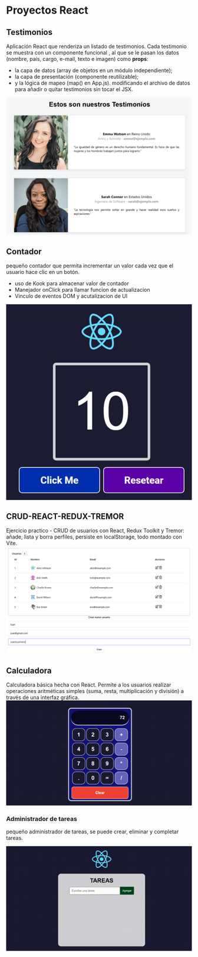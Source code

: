 # Proyectos React

## Testimonios
Aplicación React que renderiza un listado de testimonios.
Cada testimonio se muestra con un componente funcional <Testimonio />, al que se le pasan los datos (nombre, país, cargo, e-mail, texto e imagen) como **props**:
- la capa de datos (array de objetos en un módulo independiente);
- la capa de presentación (componente reutilizable);
- y la lógica de mapeo (map() en App.js).
modificando el archivo de datos para añadir o quitar testimonios sin tocar el JSX.

![testimonios](testimonios/public/testimonios.PNG)

## Contador
pequeño contador que permita incrementar un valor cada vez que el usuario hace clic en un botón.
- uso de Kook para almacenar valor de contador
- Manejador onClick para llamar funcion de actualizacion
- Vinculo de eventos DOM y acutalizacion de UI

![Contador](contador/contador/public/contador.PNG)

## CRUD-REACT-REDUX-TREMOR
Ejercicio practico - CRUD de usuarios con React, Redux Toolkit y Tremor: añade, lista y borra perfiles, persiste en localStorage, todo montado con Vite.
![testimonios](CRUD_Redux_Rome_Tremor/crud-react-redux/public/table.PNG)

## Calculadora
Calculadora básica hecha con React. Permite a los usuarios realizar operaciones aritméticas simples (suma, resta, multiplicación y división) a través de una interfaz gráfica.
![calculadora](calculadora/public/resultado.gif)

### Administrador de tareas
pequeño administrador de tareas, se puede crear, eliminar y completar tareas.

![tasks](tasks/public/resultadoTasks.gif)

